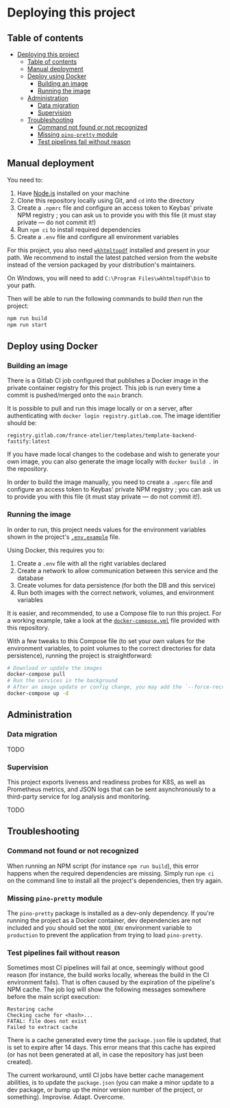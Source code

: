 # Deploying this project

## Table of contents

- [Deploying this project](#deploying-this-project)
  - [Table of contents](#table-of-contents)
  - [Manual deployment](#manual-deployment)
  - [Deploy using Docker](#deploy-using-docker)
    - [Building an image](#building-an-image)
    - [Running the image](#running-the-image)
  - [Administration](#administration)
    - [Data migration](#data-migration)
    - [Supervision](#supervision)
  - [Troubleshooting](#troubleshooting)
    - [Command not found or not recognized](#command-not-found-or-not-recognized)
    - [Missing `pino-pretty` module](#missing-pino-pretty-module)
    - [Test pipelines fail without reason](#test-pipelines-fail-without-reason)

## Manual deployment

You need to:

1. Have [Node.js](https://nodejs.org/en/) installed on your machine
2. Clone this repository locally using Git, and `cd` into the directory
3. Create a `.npmrc` file and configure an access token to Keybas' private NPM registry ;
   you can ask us to provide you with this file (it must stay private — do not commit it!)
4. Run `npm ci` to install required dependencies
5. Create a `.env` file and configure all environment variables

For this project, you also need [`wkhtmltopdf`](https://wkhtmltopdf.org/downloads.html)
installed and present in your path. We recommend to install the latest patched version
from the website instead of the version packaged by your distribution's maintainers.

On Windows, you will need to add `C:\Program Files\wkhtmltopdf\bin` to your path.

Then will be able to run the following commands to build _then_ run the project:

```sh
npm run build
npm run start
```

## Deploy using Docker

### Building an image

There is a Gitlab CI job configured that publishes a Docker image in the private container
registry for this project. This job is run every time a commit is pushed/merged onto the
`main` branch.

It is possible to pull and run this image locally or on a server, after authenticating
with `docker login registry.gitlab.com`. The image identifier should be:

```text
registry.gitlab.com/france-atelier/templates/template-backend-fastify:latest
```

If you have made local changes to the codebase and wish to generate your own image,
you can also generate the image locally with `docker build .` in the repository.

In order to build the image manually, you need to create a `.npmrc` file and
configure an access token to Keybas' private NPM registry ; you can ask us to provide
you with this file (it must stay private — do not commit it!).

### Running the image

In order to run, this project needs values for the environment
variables shown in the project's [`.env.example`](./.env.example) file.

Using Docker, this requires you to:

1. Create a `.env` file with all the right variables declared
2. Create a network to allow communication between this service and the database
3. Create volumes for data persistence (for both the DB and this service)
4. Run both images with the correct network, volumes, and environment variables

It is easier, and recommended, to use a Compose file to run this project.
For a working example, take a look at the [`docker-compose.yml`](docker-compose.yml)
file provided with this repository.

With a few tweaks to this Compose file (to set your own values for the environment
variables, to point volumes to the correct directories for data persistence), running
the project is straightforward:

```sh
# Download or update the images
docker-compose pull
# Run the services in the background
# After an image update or config change, you may add the `--force-recreate` flag
docker-compose up -d
```

## Administration

### Data migration

TODO

### Supervision

This project exports liveness and readiness probes for K8S, as well as Prometheus
metrics, and JSON logs that can be sent asynchronously to a third-party service
for log analysis and monitoring.

TODO

## Troubleshooting

### Command not found or not recognized

When running an NPM script (for instance `npm run build`), this error happens
when the required dependencies are missing. Simply run `npm ci` on the command
line to install all the project's dependencies, then try again.

### Missing `pino-pretty` module

The `pino-pretty` package is installed as a dev-only dependency. If you're running
the project as a Docker container, dev dependencies are not included and you should
set the `NODE_ENV` environment variable to `production` to prevent the application
from trying to load `pino-pretty`.

### Test pipelines fail without reason

Sometimes most CI pipelines will fail at once, seemingly without good reason (for
instance, the build works locally, whereas the build in the CI environment fails).
That is often caused by the expiration of the pipeline's NPM cache. The job log
will show the following messages somewhere before the main script execution:

```text
Restoring cache
Checking cache for <hash>...
FATAL: file does not exist
Failed to extract cache
```

There is a cache generated every time the `package.json` file is updated, that is set
to expire after 14 days. This error means that this cache has expired (or has not been
generated at all, in case the repository has just been created).

The current workaround, until CI jobs have better cache management abilities, is to
update the `package.json` (you can make a minor update to a dev package, or bump up
the minor version number of the project, or something). Improvise. Adapt. Overcome.
